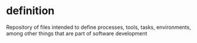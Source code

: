 # definition
Repository of files intended to define processes, tools, tasks, environments, among other things that are part of software development
